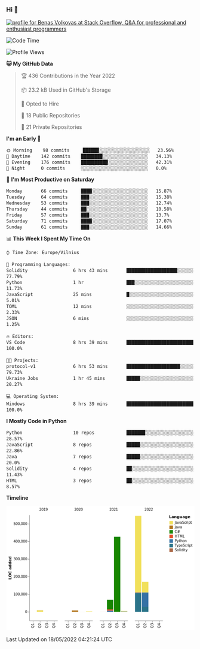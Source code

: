 ### Hi 👋
<a href="https://stackoverflow.com/users/14954249/benas-volkovas"><img src="https://stackoverflow.com/users/flair/14954249.png?theme=dark" width="208" height="58" alt="profile for Benas Volkovas at Stack Overflow, Q&amp;A for professional and enthusiast programmers" title="profile for Benas Volkovas at Stack Overflow, Q&amp;A for professional and enthusiast programmers"></a>

<!--START_SECTION:waka-->
![Code Time](http://img.shields.io/badge/Code%20Time-692%20hrs%2031%20mins-blue)

![Profile Views](http://img.shields.io/badge/Profile%20Views-9-blue)

**🐱 My GitHub Data** 

> 🏆 436 Contributions in the Year 2022
 > 
> 📦 23.2 kB Used in GitHub's Storage 
 > 
> 💼 Opted to Hire
 > 
> 📜 18 Public Repositories 
 > 
> 🔑 21 Private Repositories  
 > 
**I'm an Early 🐤** 

```text
🌞 Morning    98 commits     ██████░░░░░░░░░░░░░░░░░░░   23.56% 
🌆 Daytime    142 commits    ████████░░░░░░░░░░░░░░░░░   34.13% 
🌃 Evening    176 commits    ██████████░░░░░░░░░░░░░░░   42.31% 
🌙 Night      0 commits      ░░░░░░░░░░░░░░░░░░░░░░░░░   0.0%

```
📅 **I'm Most Productive on Saturday** 

```text
Monday       66 commits     ████░░░░░░░░░░░░░░░░░░░░░   15.87% 
Tuesday      64 commits     ███░░░░░░░░░░░░░░░░░░░░░░   15.38% 
Wednesday    53 commits     ███░░░░░░░░░░░░░░░░░░░░░░   12.74% 
Thursday     44 commits     ██░░░░░░░░░░░░░░░░░░░░░░░   10.58% 
Friday       57 commits     ███░░░░░░░░░░░░░░░░░░░░░░   13.7% 
Saturday     71 commits     ████░░░░░░░░░░░░░░░░░░░░░   17.07% 
Sunday       61 commits     ███░░░░░░░░░░░░░░░░░░░░░░   14.66%

```


📊 **This Week I Spent My Time On** 

```text
⌚︎ Time Zone: Europe/Vilnius

💬 Programming Languages: 
Solidity                 6 hrs 43 mins       ███████████████████░░░░░░   77.79% 
Python                   1 hr                ███░░░░░░░░░░░░░░░░░░░░░░   11.73% 
JavaScript               25 mins             █░░░░░░░░░░░░░░░░░░░░░░░░   5.01% 
TOML                     12 mins             ░░░░░░░░░░░░░░░░░░░░░░░░░   2.33% 
JSON                     6 mins              ░░░░░░░░░░░░░░░░░░░░░░░░░   1.25%

🔥 Editors: 
VS Code                  8 hrs 39 mins       █████████████████████████   100.0%

🐱‍💻 Projects: 
protocol-v1              6 hrs 53 mins       ████████████████████░░░░░   79.73% 
Ukraine Jobs             1 hr 45 mins        █████░░░░░░░░░░░░░░░░░░░░   20.27%

💻 Operating System: 
Windows                  8 hrs 39 mins       █████████████████████████   100.0%

```

**I Mostly Code in Python** 

```text
Python                   10 repos            ███████░░░░░░░░░░░░░░░░░░   28.57% 
JavaScript               8 repos             █████░░░░░░░░░░░░░░░░░░░░   22.86% 
Java                     7 repos             █████░░░░░░░░░░░░░░░░░░░░   20.0% 
Solidity                 4 repos             ██░░░░░░░░░░░░░░░░░░░░░░░   11.43% 
HTML                     3 repos             ██░░░░░░░░░░░░░░░░░░░░░░░   8.57%

```


**Timeline**

![Chart not found](https://raw.githubusercontent.com/BenasVolkovas/BenasVolkovas/main/charts/bar_graph.png) 


 Last Updated on 18/05/2022 04:21:24 UTC
<!--END_SECTION:waka-->
